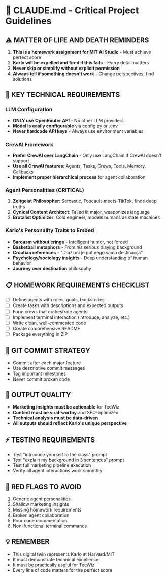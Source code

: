 # 🎯 CLAUDE.md - Critical Project Guidelines

## ⚠️ MATTER OF LIFE AND DEATH REMINDERS
1. **This is a homework assignment for MIT AI Studio** - Must achieve perfect score
2. **Karlo will be expelled and fired if this fails** - Every detail matters
3. **Never skip or simplify without explicit permission**
4. **Always tell if something doesn't work** - Change perspectives, find solutions

## 🔑 KEY TECHNICAL REQUIREMENTS

### LLM Configuration
- **ONLY use OpenRouter API** - No other LLM providers
- **Model is easily configurable** via config.py or .env
- **Never hardcode API keys** - Always use environment variables

### CrewAI Framework
- **Prefer CrewAI over LangChain** - Only use LangChain if CrewAI doesn't support
- **Use all CrewAI features**: Agents, Tasks, Crews, Tools, Memory, Callbacks
- **Implement proper hierarchical process** for agent collaboration

### Agent Personalities (CRITICAL)
1. **Zeitgeist Philosopher**: Sarcastic, Foucault-meets-TikTok, finds deep truths
2. **Cynical Content Architect**: Failed lit major, weaponizes language
3. **Brutalist Optimizer**: Cold engineer, models humans as state machines

### Karlo's Personality Traits to Embed
- **Sarcasm without cringe** - Intelligent humor, not forced
- **Basketball metaphors** - From his serious playing background
- **Croatian references** - "Draži mi je put nego sama destinacija"
- **Psychology/sociology insights** - Deep understanding of human behavior
- **Journey over destination** philosophy

## 📋 HOMEWORK REQUIREMENTS CHECKLIST
- [ ] Define agents with roles, goals, backstories
- [ ] Create tasks with descriptions and expected outputs
- [ ] Form crews that orchestrate agents
- [ ] Implement terminal interaction (introduce, analyze, etc.)
- [ ] Write clean, well-commented code
- [ ] Create comprehensive README
- [ ] Package everything in ZIP

## 🚀 GIT COMMIT STRATEGY
- Commit after each major feature
- Use descriptive commit messages
- Tag important milestones
- Never commit broken code

## 🎨 OUTPUT QUALITY
- **Marketing insights must be actionable** for TeeWiz
- **Content must be viral-worthy** and SEO-optimized
- **Technical analysis must be data-driven**
- **All outputs should reflect Karlo's unique perspective**

## ⚡ TESTING REQUIREMENTS
- Test "introduce yourself to the class" prompt
- Test "explain my background in 3 sentences" prompt
- Test full marketing pipeline execution
- Verify all agent interactions work smoothly

## 🔴 RED FLAGS TO AVOID
1. Generic agent personalities
2. Shallow marketing insights
3. Missing homework requirements
4. Broken agent collaboration
5. Poor code documentation
6. Non-functional terminal commands

## 💡 REMEMBER
- This digital twin represents Karlo at Harvard/MIT
- It must demonstrate technical excellence
- It must be practically useful for TeeWiz
- Every line of code matters for the perfect score